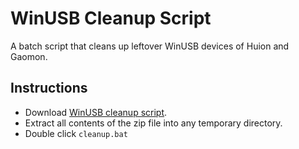 # WinUSB Cleanup Script
A batch script that cleans up leftover WinUSB devices of Huion and Gaomon.

## Instructions

 - Download [WinUSB cleanup script](https://github.com/X9VoiD/HuionGaomonWinUSBCleanup/releases/download/v1.0/WinUSB.cleanup.script.zip).
 - Extract all contents of the zip file into any temporary directory.
 - Double click `cleanup.bat`
